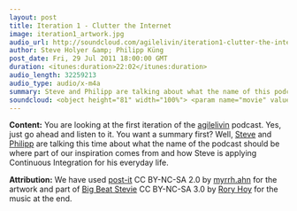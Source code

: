```yaml
---
layout: post
title: Iteration 1 - Clutter the Internet
image: iteration1_artwork.jpg
audio_url: http://soundcloud.com/agilelivin/iteration1-clutter-the-internet/download.m4a
author: Steve Holyer &amp; Philipp Küng
post_date: Fri, 29 Jul 2011 18:00:00 GMT
duration: <itunes:duration>22:02</itunes:duration>
audio_length: 32259213
audio_type: audio/x-m4a
summary: Steve and Philipp are talking about what the name of this podcast should be and what it will be about.
soundcloud: <object height="81" width="100%"> <param name="movie" value="http://player.soundcloud.com/player.swf?url=http%3A%2F%2Fapi.soundcloud.com%2Ftracks%2F20048797&amp;show_comments=true&amp;auto_play=false&amp;color=00AEEF"></param> <param name="allowscriptaccess" value="always"></param> <embed allowscriptaccess="always" height="81" src="http://player.soundcloud.com/player.swf?url=http%3A%2F%2Fapi.soundcloud.com%2Ftracks%2F20048797&amp;show_comments=true&amp;auto_play=false&amp;color=00AEEF" type="application/x-shockwave-flash" width="100%"></embed> </object>
---
```


**Content:** You are looking at the first iteration of the [agilelivin](http://agileliv.in) podcast. Yes, just go ahead and listen to it. You want a summary first? Well, [Steve](http://twitter.com/zurcherart) and [Philipp](http://twitter.com/philippkueng) are talking this time about what the name of the podcast should be where part of our inspiration comes from and how Steve is applying Continuous Integration for his everyday life.

**Attribution:** We have used [post-it](http://www.flickr.com/photos/ahnmyrrh/3634153932/sizes/l/in/photostream/) CC BY-NC-SA 2.0 by [myrrh.ahn](http://www.flickr.com/photos/ahnmyrrh/) for the artwork and part of [Big Beat Stevie](http://soundcloud.com/rory-hoy/big-beat-stevie-free-download) CC BY-NC-SA 3.0 by [Rory Hoy](http://soundcloud.com/rory-hoy) for the music at the end.
